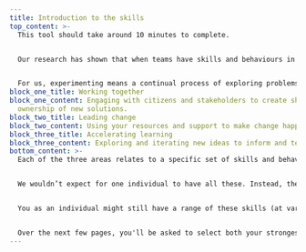 ```yaml
---
title: Introduction to the skills
top_content: >-
  This tool should take around 10 minutes to complete. 


  Our research has shown that when teams have skills and behaviours in the following three areas, they’re more likely to be successful at experimenting and problem solving. This means they are more effective, efficient and impactful in their work.


  For us, experimenting means a continual process of exploring problems from new perspectives, and testing and iterating possible solutions to learn what works and what doesn’t.
block_one_title: Working together
block_one_content: Engaging with citizens and stakeholders to create shared
  ownership of new solutions.
block_two_title: Leading change
block_two_content: Using your resources and support to make change happen.
block_three_title: Accelerating learning
block_three_content: Exploring and iterating new ideas to inform and test solutions.
bottom_content: >-
  Each of the three areas relates to a specific set of skills and behaviours.


  We wouldn’t expect for one individual to have all these. Instead, they should be spread across a wider team. The challenge (and opportunity) is to combine them in ways that make the team greater than its individual members.


  You as an individual might still have a range of these skills (at varying degrees of strength) across all three areas. Or you may naturally gravitate to only one or two of them.


  Over the next few pages, you'll be asked to select both your strongest and least strong skills and attitudes. From this, we'll then show you
---
```

